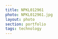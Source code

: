 ```yaml
--- 
title: NPKL012961 
photo: NPKL012961.jpg 
layout: photo 
section: portfolio 
tags: technology 
---  
```

  
